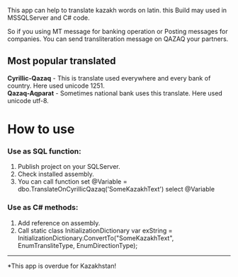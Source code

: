 This app can help to translate kazakh words on latin. this Build may used in MSSQLServer and C# code.

So if you using MT message for banking operation or Posting messages for companies. You can send transliteration message on QAZAQ your partners.

<h2>Most popular translated</h2>
<b>Cyrillic-Qazaq</b> - This is translate used everywhere and every bank of country. Here used unicode 1251.<br/>
<b>Qazaq-Aqparat</b> - Sometimes national bank uses this translate. Here used unicode utf-8.

<h1>How to use</h1>

<h3>Use as SQL function:</h3>
<ol>
<li>Publish project on your SQLServer.</li>
<li>Check installed assembly.</li>
<li>You can call function set @Variable = dbo.TranslateOnCyrillicQazaq('SomeKazakhText') select @Variable</li>
</ol>

<h3>Use as C# methods:</h3>
<ol>
<li>Add reference on assembly.</li>
<li>Call static class InitializationDictionary var exString = InitializationDictionary.ConvertTo("SomeKazakhText", EnumTransliteType, EnumDirectionType);</li>
</ol>
<hr/>
*This app is overdue for Kazakhstan!

